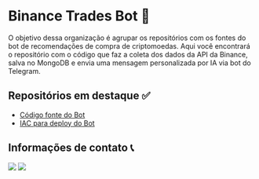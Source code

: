 # Binance Trades Bot 🤖

O objetivo dessa organização é agrupar os repositórios com os fontes do bot de recomendações de compra de criptomoedas. Aqui você encontrará o repositório com o código que faz a coleta dos dados da API da Binance, salva no MongoDB e envia uma mensagem personalizada por IA via bot do Telegram.

## Repositórios em destaque ✅

* [Código fonte do Bot](https://github.com/binance-trades-bot/binance-trade-bot-app)
* [IAC para deploy do Bot](https://github.com/binance-trades-bot/binance-trade-bot-iac)

## Informações de contato 📞

<a href="https://www.linkedin.com/in/pedro-henrique-pereira-almeida/" target="_blank"><img src="https://img.shields.io/badge/-LinkedIn-%230077B5?style=for-the-badge&logo=linkedin&logoColor=white" target="_blank"></a> 
<a href = "mailto:pedro.6571almeida@gmail.com"><img src="https://img.shields.io/badge/-Gmail-%23333?style=for-the-badge&logo=gmail&logoColor=white" target="_blank"></a>
